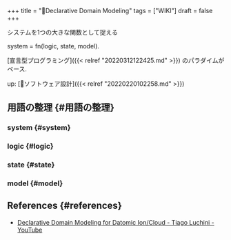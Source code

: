 +++
title = "📝Declarative Domain Modeling"
tags = ["WIKI"]
draft = false
+++

システムを1つの大きな関数として捉える

system = fn(logic, state, model).

[宣言型プログラミング]({{< relref "20220312122425.md" >}}) のパラダイムがベース.

up: [📂ソフトウェア設計]({{< relref "20220220102258.md" >}})


## 用語の整理 {#用語の整理}


### system {#system}


### logic {#logic}


### state {#state}


### model {#model}


## References {#references}

-   [Declarative Domain Modeling for Datomic Ion/Cloud - Tiago Luchini - YouTube](https://www.youtube.com/watch?v=EDojA_fahvM&t=338)
